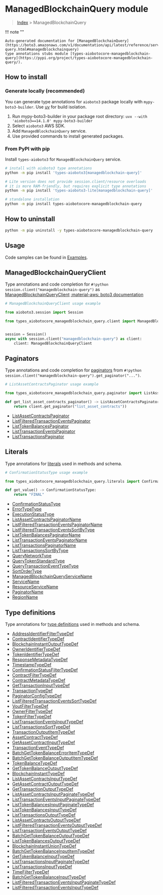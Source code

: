 # ManagedBlockchainQuery module

> [Index](../README.md) > ManagedBlockchainQuery


!!! note ""

    Auto-generated documentation for [ManagedBlockchainQuery](https://boto3.amazonaws.com/v1/documentation/api/latest/reference/services/managedblockchain-query.html#managedblockchainquery)
    type annotations stubs module [types-aiobotocore-managedblockchain-query](https://pypi.org/project/types-aiobotocore-managedblockchain-query/).

## How to install

### Generate locally (recommended)

You can generate type annotations for `aioboto3` package locally with `mypy-boto3-builder`.
Use [uv](https://docs.astral.sh/uv/getting-started/installation/) for build isolation.

1. Run mypy-boto3-builder in your package root directory: `uvx --with 'aioboto3==14.1.0' mypy-boto3-builder`
1. Select `aioboto3` AWS SDK.
1. Add `ManagedBlockchainQuery` service.
1. Use provided commands to install generated packages.



### From PyPI with pip

Install `types-aioboto3` for `ManagedBlockchainQuery` service.

```bash
# install with aioboto3 type annotations
python -m pip install 'types-aioboto3[managedblockchain-query]'

# Lite version does not provide session.client/resource overloads
# it is more RAM-friendly, but requires explicit type annotations
python -m pip install 'types-aioboto3-lite[managedblockchain-query]'

# standalone installation
python -m pip install types-aiobotocore-managedblockchain-query
```



## How to uninstall

```bash
python -m pip uninstall -y types-aiobotocore-managedblockchain-query
```

## Usage

Code samples can be found in [Examples](./usage.md).

## ManagedBlockchainQueryClient

Type annotations and code completion for  `#!python session.client("managedblockchain-query")` as [ManagedBlockchainQueryClient](./client.md)
[:material-aws: boto3 documentation](https://boto3.amazonaws.com/v1/documentation/api/latest/reference/services/managedblockchain-query.html#ManagedBlockchainQuery.Client)

```python
# ManagedBlockchainQueryClient usage example

from aioboto3.session import Session

from types_aiobotocore_managedblockchain_query.client import ManagedBlockchainQueryClient


session = Session()
async with session.client("managedblockchain-query") as client:
    client: ManagedBlockchainQueryClient
```


## Paginators

Type annotations and code completion for
[paginators](./paginators.md)
from `#!python session.client("managedblockchain-query").get_paginator("...")`.

```python
# ListAssetContractsPaginator usage example

from types_aiobotocore_managedblockchain_query.paginator import ListAssetContractsPaginator

def get_list_asset_contracts_paginator() -> ListAssetContractsPaginator:
    return client.get_paginator("list_asset_contracts"))
```

- [ListAssetContractsPaginator](./paginators.md#listassetcontractspaginator)
- [ListFilteredTransactionEventsPaginator](./paginators.md#listfilteredtransactioneventspaginator)
- [ListTokenBalancesPaginator](./paginators.md#listtokenbalancespaginator)
- [ListTransactionEventsPaginator](./paginators.md#listtransactioneventspaginator)
- [ListTransactionsPaginator](./paginators.md#listtransactionspaginator)








## Literals

Type annotations for [literals](./literals.md) used in methods and schema.

```python
# ConfirmationStatusType usage example

from types_aiobotocore_managedblockchain_query.literals import ConfirmationStatusType

def get_value() -> ConfirmationStatusType:
    return "FINAL"
```

- [ConfirmationStatusType](./literals.md#confirmationstatustype)
- [ErrorTypeType](./literals.md#errortypetype)
- [ExecutionStatusType](./literals.md#executionstatustype)
- [ListAssetContractsPaginatorName](./literals.md#listassetcontractspaginatorname)
- [ListFilteredTransactionEventsPaginatorName](./literals.md#listfilteredtransactioneventspaginatorname)
- [ListFilteredTransactionEventsSortByType](./literals.md#listfilteredtransactioneventssortbytype)
- [ListTokenBalancesPaginatorName](./literals.md#listtokenbalancespaginatorname)
- [ListTransactionEventsPaginatorName](./literals.md#listtransactioneventspaginatorname)
- [ListTransactionsPaginatorName](./literals.md#listtransactionspaginatorname)
- [ListTransactionsSortByType](./literals.md#listtransactionssortbytype)
- [QueryNetworkType](./literals.md#querynetworktype)
- [QueryTokenStandardType](./literals.md#querytokenstandardtype)
- [QueryTransactionEventTypeType](./literals.md#querytransactioneventtypetype)
- [SortOrderType](./literals.md#sortordertype)
- [ManagedBlockchainQueryServiceName](./literals.md#managedblockchainqueryservicename)
- [ServiceName](./literals.md#servicename)
- [ResourceServiceName](./literals.md#resourceservicename)
- [PaginatorName](./literals.md#paginatorname)
- [RegionName](./literals.md#regionname)




## Type definitions

Type annotations for [type definitions](./type_defs.md) used in methods and schema.

- [AddressIdentifierFilterTypeDef](./type_defs.md#addressidentifierfiltertypedef)
- [ContractIdentifierTypeDef](./type_defs.md#contractidentifiertypedef)
- [BlockchainInstantOutputTypeDef](./type_defs.md#blockchaininstantoutputtypedef)
- [OwnerIdentifierTypeDef](./type_defs.md#owneridentifiertypedef)
- [TokenIdentifierTypeDef](./type_defs.md#tokenidentifiertypedef)
- [ResponseMetadataTypeDef](./type_defs.md#responsemetadatatypedef)
- [TimestampTypeDef](./type_defs.md#timestamptypedef)
- [ConfirmationStatusFilterTypeDef](./type_defs.md#confirmationstatusfiltertypedef)
- [ContractFilterTypeDef](./type_defs.md#contractfiltertypedef)
- [ContractMetadataTypeDef](./type_defs.md#contractmetadatatypedef)
- [GetTransactionInputTypeDef](./type_defs.md#gettransactioninputtypedef)
- [TransactionTypeDef](./type_defs.md#transactiontypedef)
- [PaginatorConfigTypeDef](./type_defs.md#paginatorconfigtypedef)
- [ListFilteredTransactionEventsSortTypeDef](./type_defs.md#listfilteredtransactioneventssorttypedef)
- [VoutFilterTypeDef](./type_defs.md#voutfiltertypedef)
- [OwnerFilterTypeDef](./type_defs.md#ownerfiltertypedef)
- [TokenFilterTypeDef](./type_defs.md#tokenfiltertypedef)
- [ListTransactionEventsInputTypeDef](./type_defs.md#listtransactioneventsinputtypedef)
- [ListTransactionsSortTypeDef](./type_defs.md#listtransactionssorttypedef)
- [TransactionOutputItemTypeDef](./type_defs.md#transactionoutputitemtypedef)
- [AssetContractTypeDef](./type_defs.md#assetcontracttypedef)
- [GetAssetContractInputTypeDef](./type_defs.md#getassetcontractinputtypedef)
- [TransactionEventTypeDef](./type_defs.md#transactioneventtypedef)
- [BatchGetTokenBalanceErrorItemTypeDef](./type_defs.md#batchgettokenbalanceerroritemtypedef)
- [BatchGetTokenBalanceOutputItemTypeDef](./type_defs.md#batchgettokenbalanceoutputitemtypedef)
- [TokenBalanceTypeDef](./type_defs.md#tokenbalancetypedef)
- [GetTokenBalanceOutputTypeDef](./type_defs.md#gettokenbalanceoutputtypedef)
- [BlockchainInstantTypeDef](./type_defs.md#blockchaininstanttypedef)
- [ListAssetContractsInputTypeDef](./type_defs.md#listassetcontractsinputtypedef)
- [GetAssetContractOutputTypeDef](./type_defs.md#getassetcontractoutputtypedef)
- [GetTransactionOutputTypeDef](./type_defs.md#gettransactionoutputtypedef)
- [ListAssetContractsInputPaginateTypeDef](./type_defs.md#listassetcontractsinputpaginatetypedef)
- [ListTransactionEventsInputPaginateTypeDef](./type_defs.md#listtransactioneventsinputpaginatetypedef)
- [ListTokenBalancesInputPaginateTypeDef](./type_defs.md#listtokenbalancesinputpaginatetypedef)
- [ListTokenBalancesInputTypeDef](./type_defs.md#listtokenbalancesinputtypedef)
- [ListTransactionsOutputTypeDef](./type_defs.md#listtransactionsoutputtypedef)
- [ListAssetContractsOutputTypeDef](./type_defs.md#listassetcontractsoutputtypedef)
- [ListFilteredTransactionEventsOutputTypeDef](./type_defs.md#listfilteredtransactioneventsoutputtypedef)
- [ListTransactionEventsOutputTypeDef](./type_defs.md#listtransactioneventsoutputtypedef)
- [BatchGetTokenBalanceOutputTypeDef](./type_defs.md#batchgettokenbalanceoutputtypedef)
- [ListTokenBalancesOutputTypeDef](./type_defs.md#listtokenbalancesoutputtypedef)
- [BlockchainInstantUnionTypeDef](./type_defs.md#blockchaininstantuniontypedef)
- [BatchGetTokenBalanceInputItemTypeDef](./type_defs.md#batchgettokenbalanceinputitemtypedef)
- [GetTokenBalanceInputTypeDef](./type_defs.md#gettokenbalanceinputtypedef)
- [ListTransactionsInputPaginateTypeDef](./type_defs.md#listtransactionsinputpaginatetypedef)
- [ListTransactionsInputTypeDef](./type_defs.md#listtransactionsinputtypedef)
- [TimeFilterTypeDef](./type_defs.md#timefiltertypedef)
- [BatchGetTokenBalanceInputTypeDef](./type_defs.md#batchgettokenbalanceinputtypedef)
- [ListFilteredTransactionEventsInputPaginateTypeDef](./type_defs.md#listfilteredtransactioneventsinputpaginatetypedef)
- [ListFilteredTransactionEventsInputTypeDef](./type_defs.md#listfilteredtransactioneventsinputtypedef)

